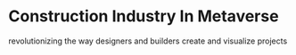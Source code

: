 # Construction Industry In Metaverse
 revolutionizing the way designers and builders create and visualize projects
